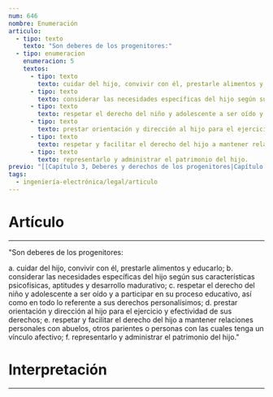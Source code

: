 ```yaml
---
num: 646
nombre: Enumeración
articulo:
  - tipo: texto
    texto: "Son deberes de los progenitores:"
  - tipo: enumeracion
    enumeracion: 5
    textos:
      - tipo: texto
        texto: cuidar del hijo, convivir con él, prestarle alimentos y educarlo;
      - tipo: texto
        texto: considerar las necesidades específicas del hijo según sus características psicofísicas, aptitudes y desarrollo madurativo;
      - tipo: texto
        texto: respetar el derecho del niño y adolescente a ser oído y a participar en su proceso educativo, así como en todo lo referente a sus derechos personalísimos;
      - tipo: texto
        texto: prestar orientación y dirección al hijo para el ejercicio y efectividad de sus derechos;
      - tipo: texto
        texto: respetar y facilitar el derecho del hijo a mantener relaciones personales con abuelos, otros parientes o personas con las cuales tenga un vínculo afectivo;
      - tipo: texto
        texto: representarlo y administrar el patrimonio del hijo.
previo: "[[Capítulo 3, Deberes y derechos de los progenitores|Capítulo 3, Deberes y derechos de los progenitores]]"
tags:
  - ingeniería-electrónica/legal/articulo
---
```

# Artículo
---
"Son deberes de los progenitores:

 a. cuidar del hijo, convivir con él, prestarle alimentos y educarlo;
 b. considerar las necesidades específicas del hijo según sus características psicofísicas, aptitudes y desarrollo madurativo;
 c. respetar el derecho del niño y adolescente a ser oído y a participar en su proceso educativo, así como en todo lo referente a sus derechos personalísimos;
 d. prestar orientación y dirección al hijo para el ejercicio y efectividad de sus derechos;
 e. respetar y facilitar el derecho del hijo a mantener relaciones personales con abuelos, otros parientes o personas con las cuales tenga un vínculo afectivo;
 f. representarlo y administrar el patrimonio del hijo."

# Interpretación
---
